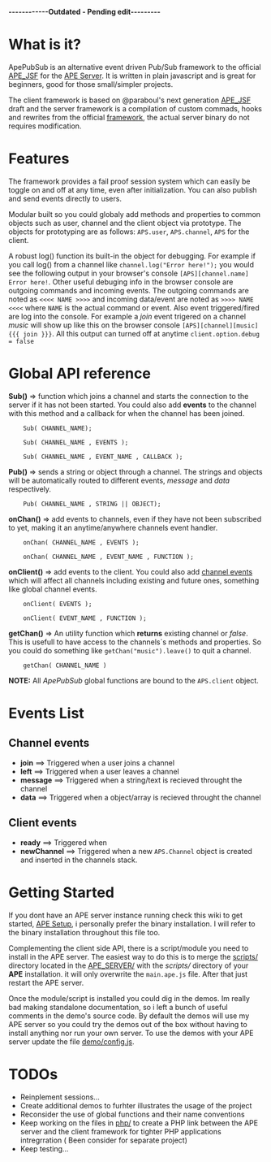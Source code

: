 **------------Outdated - Pending edit---------**

What is it?
=====================

ApePubSub is an alternative event driven Pub/Sub framework to the official [APE_JSF](https://github.com/APE-Project/APE_JSF) for the [APE Server](https://github.com/APE-Project/APE_Server). It is written in plain javascript and is great for beginners, good for those small/simpler projects.

The client framework is based on @paraboul's next generation [APE_JSF](https://github.com/paraboul/APE-Client-JavaScript/tree/31dd239394af8a574667c8228ed8c004d6866973) draft and the server framework is a compilation of custom commads, hooks and rewrites from the official [framework](https://github.com/APE-Project/APE_Server/scripts/), the actual server binary do not requires modification.

Features
=====================

The framework provides a fail proof session system which can easily be toggle on and off at any time, even after initialization. You can also publish and send events directly to users.


Modular built so you could globaly add methods and properties to common objects such as user, channel and the client object via prototype. The objects for prototyping are as follows: `APS.user`, `APS.channel`, `APS` for the client.

A robust log() function its built-in the object for debugging. For example if you call log() from a channel like `channel.log("Error here!");` you would see the following output in your browser's console `[APS][channel.name] Error here!`. Other useful debuging info in the browser console are outgoing commands and incoming events. The outgoing commands are noted as `<<<< NAME >>>>` and incoming data/event are noted as `>>>> NAME <<<<` where `NAME` is the actual command or event. Also event triggered/fired are log into the console. For example a *join* event trigered on a channel *music* will show up like this on the browser console `[APS][channel][music] {{{ join }}}`. All this output can turned off at anytime `client.option.debug = false`


Global API reference
=========================

**Sub()** => function which joins a channel and starts the connection to the server if it has not been started. You could also add **events** to the channel with this method and a callback for when the channel has been joined.
```
	Sub( CHANNEL_NAME);
					
	Sub( CHANNEL_NAME , EVENTS );
					
	Sub( CHANNEL_NAME , EVENT_NAME , CALLBACK );
```

**Pub()** => sends a string or object through a channel. The strings and objects will be automatically routed to different events, *message* and *data* respectively.
```
	Pub( CHANNEL_NAME , STRING || OBJECT);
```


**onChan()** => add events to channels, even if they have not been subscribed to yet, making it an anytime/anywhere channels event handler.
```
	onChan( CHANNEL_NAME , EVENTS );
					
	onChan( CHANNEL_NAME , EVENT_NAME , FUNCTION );
```

**onClient()** => add events to the client. You could also add [channel events](#channel-events) which will affect all channels including existing and future ones, something like global channel events.
```
	onClient( EVENTS );
					
	onClient( EVENT_NAME , FUNCTION );
```

**getChan()** => An utility function which **returns** existing channel or *false*. This is usefull to have access to the channels\`s methods and properties. So you could do something like `getChan("music").leave()` to quit a channel.
```
	getChan( CHANNEL_NAME )
```

**NOTE:** All *ApePubSub* global functions are bound to the `APS.client` object.

Events List
=========================

## Channel events
* **join**		==> Triggered when a user joins a channel
* **left**		==> Triggered when a user leaves a channel
* **message**	==> Triggered when a string/text is recieved throught the channel
* **data**		==> Triggered when a object/array is recieved throught the channel

## Client events
* **ready**	==> Triggered when
* **newChannel**	==> Triggered when a new `APS.Channel` object is created and inserted in the channels stack.

Getting Started
=====================

If you dont have an APE server instance running check this wiki to get started, [APE Setup](http://www.ape-project.org/wiki/index.php/Setup_1.0), i personally prefer the binary installation. I will refer to the binary installation throughout this file too.

Complementing the client side API, there is a script/module you need to install in the APE server. The easiest way to do this is to merge the [scripts/](https://github.com/ptejada/ApePubSub/tree/master/APE_SERVER/scripts/) directory located in the [APE_SERVER/](https://github.com/ptejada/ApePubSub/tree/master/APE_SERVER) with the *scripts/* directory of your **APE** installation. it will only overwrite the `main.ape.js` file. After that just restart the APE server.

Once the module/script is installed you could dig in the demos. Im really bad making standalone documentation, so i left a bunch of useful comments in the demo's source code. By default the demos will use my APE server so you could try the demos out of the box without having to install anything nor run your own server. To use the demos with your APE server update the file [demo/config.js](https://github.com/ptejada/ApePubSub/tree/master/demo/config.js).

TODOs
=====================
* Reinplement sessions...
* Create additional demos to furhter illustrates the usage of the project
* Reconsider the use of global functions and their name conventions
* Keep working on the files in [php/](https://github.com/ptejada/ApePubSub/tree/master/php/) to create a PHP link between the APE server and the client framework for tighter PHP applications intregrration ( Been consider for separate project)
* Keep testing...
